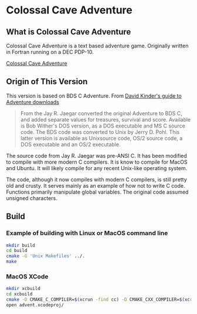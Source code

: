 # Colossal Cave Adventure

## What is Colossal Cave Adventure
Colossal Cave Adventure is a text based adventure game.  Originally
written in Fortran running on a DEC PDP-10.

[Colossal Cave Adventure](https://en.wikipedia.org/wiki/Colossal_Cave_Adventure)


## Origin of This Version 

This version is based on BDS C Adventure.  From 
[David Kinder's guide to Adventure downloads](https://rickadams.org/adventure/e_downloads.html)

> From the Jay R. Jaegar converted the original Adventure to BDS C, and
> added separate values for treasures, survival and score. Available is
> Bob Wither's DOS version, as a DOS executable and MS C source
> code. The BDS code was converted to Unix by Jerry D. Pohl. This latter
> version is available as Unixsource code, OS/2 source code, a DOS
> executable and an OS/2 executable.

The source code from Jay R. Jaegar was pre-ANSI C.  It has been
modified to compile with more modern C compilers.  It is know to
compile for MacOS and Ubuntu.  It will likely compile for any recent
Unix-like operating system.

The code, although it now compiles with modern C compilers, is still
pretty old and crusty.  It serves mainly as an example of how not to
write C code.  Functions primarily manipulate global variables.  The
original code assumed unsigned characters.  

## Build
### Example of building with Linux or MacOS command line
```sh
mkdir build 
cd build
cmake -G 'Unix Makefiles' ../.
make 
```

### MacOS XCode
```sh
mkdir xcbuild 
cd xcbuild
cmake -D CMAKE_C_COMPILER=$(xcrun -find cc) -D CMAKE_CXX_COMPILER=$(xcrun -find c++) -G Xcode ../.
open advent.xcodeproj/
```
